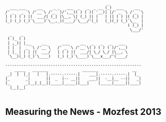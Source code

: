 ```                                                              
                                             _                
  ___ ___     __     _ _   ___  _   _  _ __ (_)  ___     __   
/' _ ` _ `\ /'__`\ /'_` )/',__)( ) ( )( '__)| |/' _ `\ /'_ `\ 
| ( ) ( ) |(  ___/( (_| |\__, \| (_) || |   | || ( ) |( (_) | 
(_) (_) (_)`\____)`\__,_)(____/`\___/'(_)   (_)(_) (_)`\__  | 
                                                      ( )_) | 
                                                       \___/' 
  _    _                                              
 ( )_ ( )                                             
 | ,_)| |__     __       ___     __   _   _   _   ___ 
 | |  |  _ `\ /'__`\   /' _ `\ /'__`\( ) ( ) ( )/',__)
 | |_ | | | |(  ___/   | ( ) |(  ___/| \_/ \_/ |\__, \
 `\__)(_) (_)`\____)   (_) (_)`\____)`\___x___/'(____/

------------------------------------------------------------
    _____   _______               _______               __   
 _|  |  |_|   |   |.-----.-----.|    ___|.-----.-----.|  |_ 
|_       _|       ||  _  |-- __||    ___||  -__|__ --||   _|
|_       _|__|_|__||_____|_____||___|    |_____|_____||____|
  |__|__|                                                   
    
```
Measuring the News - Mozfest 2013
=================================                                                
                                                      